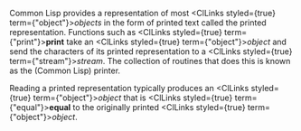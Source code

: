  



Common Lisp provides a representation of most <ClLinks styled={true} term={"object"}><i>objects</i></ClLinks> in the form of printed text called the printed representation. Functions such as <ClLinks styled={true} term={"print"}><b>print</b></ClLinks> take an <ClLinks styled={true} term={"object"}><i>object</i></ClLinks> and send the characters of its printed representation to a <ClLinks styled={true} term={"stream"}><i>stream</i></ClLinks>. The collection of routines that does this is known as the (Common Lisp) printer. 



Reading a printed representation typically produces an <ClLinks styled={true} term={"object"}><i>object</i></ClLinks> that is <ClLinks styled={true} term={"equal"}><b>equal</b></ClLinks> to the originally printed <ClLinks styled={true} term={"object"}><i>object</i></ClLinks>. 



